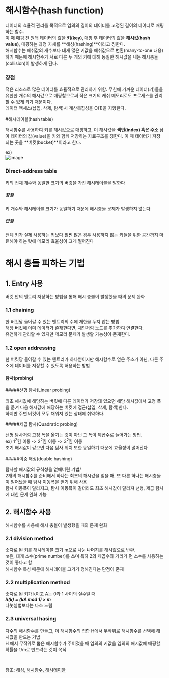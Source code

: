 # 해시함수(hash function)

데이터의 효율적 관리를 목적으로 임의의 길이의 데이터를 고정된 길이의 데이터로 매핑하는 함수. <br/>
이 때 매핑 전 원래 데이터의 값을 **키(key)**, 매핑 후 데이터의 값을 **해시값(hash value)**, 매핑하는 과정 자체를 **해싱(hashing)**이라고 칭한다. <br/>
해시함수는 해쉬값의 개수보다 대개 많은 키값을 해쉬값으로 변환(many-to-one 대응)하기 때문에 해시함수가 서로 다른 두 개의 키에 대해 동일한 해시값을 내는 해시충돌(collision)이 발생하게 된다.


### 장점

적은 리소스로 많은 데이터를 효율적으로 관리하기 위함. 무한에 가까운 데이터(키)들을 유한한 개수의 해시값으로 매핑함으로써 작은 크기의 캐쉬 메모리로도 프로세스를 관리할 수 있게 되기 때문이다. <br/>
데이터 액세스(삽입, 삭제, 탐색)시 계산복잡성을 O(1)을 지향한다.

#해시테이블(hash table)

해시함수를 사용하여 키를 해시값으로 매핑하고, 이 해시값을 **색인(index) 혹은 주소** 삼아 데이터의 값(value)을 키와 함께 저장하는 자료구조를 칭한다.
이 때 데이터가 저장되는 곳을 **버킷(bucket)**이라고 한다.

ex) <br/>
![image](https://user-images.githubusercontent.com/61372486/122212956-63ab4980-cee3-11eb-89fa-baf90a464cb2.png)


### Direct-address table

키의 전체 개수와 동일한 크기의 버킷을 가진 해시테이블을 말한다 <br/>

##### 장점

키 개수와 해시테이블 크기가 동일하기 때문에 해시충돌 문제가 발생하지 않는다


##### 단점

전체 키가 실제 사용하는 키보다 훨씬 많은 경우 사용하지 않는 키들을 위한 공간까지 마련해야 하는 탓에 메모리 효율성이 크게 떨어진다


# 해시 충돌 피하는 기법

## 1. Entry 사용
 
버킷 안의 엔트리 저장하는 방법을 통해 해시 충볼이 발생했을 때의 문제 완화

### 1.1 chaining

한 버킷당 들어갈 수 있는 엔트리의 수에 제한을 두지 않는 방법. <br/>
해당 버킷에 이미 데이터가 존재한다면, 체인처럼 노드를 추가하여 연결한다. <br/>
유연하게 관리할 수 있지만 메모리 문제가 발생할 가능성이 존재한다.


### 1.2 open addressing

한 버킷당 들어갈 수 있는 엔트리가 하나뿐이지만 해시함수로 얻은 주소가 아닌, 다른 주소에 데이터를 저장할 수 있도록 허용하는 방법

#### 탐사(probing)

#####선형 탐사(Linear probing)

최초 해시값에 해당하는 버킷에 다른 데이터가 저장돼 있으면 해당 해시값에서 고정 폭을 옮겨 다음 해시값에 해당하는 버킷에 접근(삽입, 삭제, 탐색)한다. <br/>
하지만 주변 버킷이 모두 채워져 있는 상태에 취약하다.

#####제곱 탐사(Quadratic probing)

선형 탐사처럼 고정 폭을 옮기는 것이 아닌 그 폭이 제곱수로 늘어가는 방법. <br/>
ex) 1<sup>2</sup>칸 이동 -> 2<sup>2</sup>칸 이동 -> 3<sup>2</sup>칸 이동 <br/>
초기 해시값이 같으면 다음 탐사 위치 또한 동일하기 때문에 효율성이 떨어진다

#####이중 해싱(double hashing)

탐사할 해시값의 규칙성을 없애버린 기법/ <br/>
2개의 해시함수를 준비해서 하나는 최초의 해시값을 얻을 때, 또 다른 하나는 해시충돌이 일어났을 때 탐사 이동폭을 얻기 위해 사용 <br/>
탐사 이동폭이 달라지고, 탐사 이동폭이 같더라도 최초 해시값이 달라져 선형, 제곱 탐사에 대한 문제 완화 가능


## 2. 해시함수 사용

해시함수를 사용해 해시 충볼이 발생했을 때의 문제 완화



### 2.1 division method

숫자로 된 키를 해시테이블 크기 m으로 나눈 나머지를 해시값으로 반환. <br/>
m은, 대개 소수(prime number)를 쓰며 특히 2의 제곱수와 거리가 먼 소수를 사용하는 것이 좋다고 함 <br/>
해시함수 특성 때문에 해시테이블 크기가 정해진다는 단점이 존재


### 2.2 multiplication method

숫자로 된 키가 k이고 A는 0과 1 사이의 실수일 때 <br/> 
***h(k) = (kA mod 1) × m*** <br/>
나눗셈법보다는 다소 느림


### 2.3 universal hasing

다수의 해시함수를 만들고, 이 해시함수의 집합 H에서 무작위로 해시함수를 선택해 해시값을 만드는 기법 <br/>
H 에서 무작위로 뽑은 해시함수가 주어졌을 때 임의의 키값을 임의의 해시값에 매핑할 확률을 1/m로 만드려는 것이 목적 <br/>


<br/>

참조: [해싱, 해시함수, 해시테이블](https://ratsgo.github.io/data%20structure&algorithm/2017/10/25/hash/)